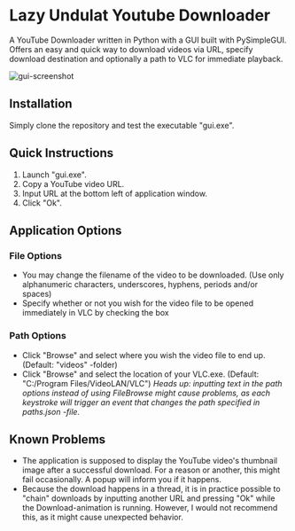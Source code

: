 # Lazy Undulat Youtube Downloader
A YouTube Downloader written in Python with a GUI built with PySimpleGUI. Offers an easy and quick way to download videos via URL, specify download destination and optionally a path to VLC for immediate playback.

![gui-screenshot](https://user-images.githubusercontent.com/64533217/227733286-55d67717-d80d-42b8-87f8-77c8529608ad.png)

## Installation
Simply clone the repository and test the executable "gui.exe".

## Quick Instructions
1. Launch "gui.exe".
2. Copy a YouTube video URL.
3. Input URL at the bottom left of application window.
4. Click "Ok".

## Application Options

### File Options
- You may change the filename of the video to be downloaded. (Use only alphanumeric characters, underscores, hyphens, periods and/or spaces)
- Specify whether or not you wish for the video file to be opened immediately in VLC by checking the box

### Path Options
- Click "Browse" and select where you wish the video file to end up. (Default: "videos" -folder)
- Click "Browse" and select the location of your VLC.exe. (Default: "C:/Program Files/VideoLAN/VLC")
*Heads up: inputting text in the path options instead of using FileBrowse might cause problems, as each keystroke will trigger an event that changes the path specified in paths.json -file.*

## Known Problems
- The application is supposed to display the YouTube video's thumbnail image after a successful download. For a reason or another, this might fail occasionally. A popup will inform you if it happens.
- Because the download happens in a thread, it is in practice possible to "chain" downloads by inputting another URL and pressing "Ok" while the Download-animation is running. However, I would not recommend this, as it might cause unexpected behavior.
